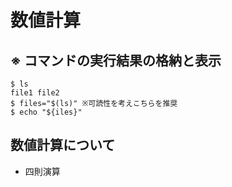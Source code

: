 #  数値計算

## ※ コマンドの実行結果の格納と表示
```
$ ls
file1 file2
$ files="$(ls)" ※可読性を考えこちらを推奨
$ echo "${iles}"
```

## 数値計算について

- 四則演算
